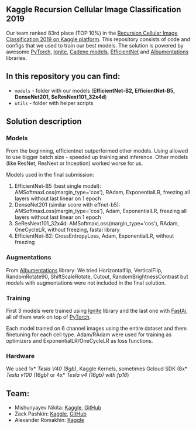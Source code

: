## Kaggle Recursion Cellular Image Classification 2019

Our team ranked 83rd place (TOP 10%) in the [Recursion Cellular Image Classification 2019 on Kaggle platform](https://www.kaggle.com/c/recursion-cellular-image-classification/leaderboard). This repository consists of code and configs that we used to train our best models. The solution is powered by awesome [PyTorch](https://pytorch.org), [Ignite](https://github.com/pytorch/ignite), [Cadene models](https://github.com/Cadene/pretrained-models.pytorch), [EfficientNet](https://www.kaggle.com/chanhu/efficientnet) and [Albumentations](https://github.com/albu/albumentations) libraries.

## In this repository you can find:
* `models` - folder with our models (**EfficientNet-B2, EfficientNet-B5, DenseNet201, SeResNext101_32x4d**)
* `utils` - folder with helper scripts

## Solution description

### Models
From the beginning, efficientnet outperformed other models. Using allowed to use bigger batch size - speeded up training and inference. Other models (like ResNet, ResNext or Inception) worked worse for us.

Models used in the final submission:
1. EfficientNet-B5 (best single model): AMSoftmaxLoss(margin_type='cos'), RAdam, ExponentialLR, freezing all layers without last linear on 1 epoch
2. DenseNet201 (similar score with effnet-b5): AMSoftmaxLoss(margin_type='cos'), Adam, ExponentialLR, freezing all layers without last linear on 1 epoch
3. SeResNext101_32x4d: AMSoftmaxLoss(margin_type='cos'), RAdam, OneCycleLR, without freezing, fastai library
4. EfficientNet-B2: CrossEntropyLoss, Adam, ExponentialLR, without freezing

### Augmentations
From [Albumentations](https://github.com/albu/albumentations) library:
We tried Horizontalflip, VerticalFlip, RandomRotate90, ShiftScaleRotate, Cutout, RandomBrightnessContrast but models with augmentations were not included in the final solution.

### Training
First 3 models were trained using [Ignite](https://github.com/pytorch/ignite) library and the last one with [FastAi](https://github.com/fastai/fastai), all of them work on top of [PyTorch](https://pytorch.org).

Each model trained on 6 channel images using the entire dataset and them finetuning for each cell type. Adam/RAdam were used for training as optimizers and ExponentialLR/OneCycleLR as loss functions. 

### Hardware
We used 1x* *Tesla V40 (8gb)*, Kaggle Kernels, sometimes Gcloud SDK (8x* *Tesla v100 (16gb)* or 4x* *Tesla v4 (16gb) with fp16*)

## Team:
- Mishunyayev Nikita: [Kaggle](https://www.kaggle.com/mnikita), [GitHub](https://github.com/Mishunyayev-Nikita)
- Zack Pashkin: [Kaggle](https://www.kaggle.com/tienen), [GitHub](https://github.com/ZackPashkin)
- Alexander Romakhin: [Kaggle](https://www.kaggle.com/asromhain)
